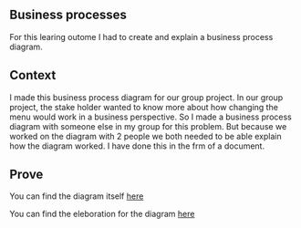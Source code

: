 ## Business processes
For this learing outome I had to create and explain a business process diagram.

## Context
I made this business process diagram for our group project. In our group project, the stake holder wanted to know more about how changing the menu would work in a business perspective. So I made a business process diagram with someone else in my group for this problem. But because we worked on the diagram with 2 people we both needed to be able explain how the diagram worked. I have done this in the frm of a document.
## Prove
You can find the diagram itself [here](../Group-project/Images/Business-process-management-menu.png)

You can find the eleboration for the diagram [here](../Group-project/Documents/Business-process-menu-management.pdf)
